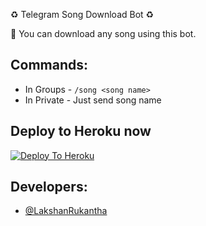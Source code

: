♻️ Telegram Song Download Bot ♻️

🔰 You can download any song using this bot.

## Commands:
- In Groups - `/song <song name>`
- In Private - Just send song name

## Deploy to Heroku now

[![Deploy To Heroku](https://www.herokucdn.com/deploy/button.svg)](https://heroku.com/deploy?template=https://github.com/LakshanRukantha/Song-Down-bot)

## Developers:

- [@LakshanRukantha](https://t.me/Lakshan_Rukantha)

